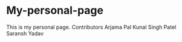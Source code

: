 # My-personal-page
This is my personal page.
Contributors
Arjama Pal
Kunal Singh Patel
Saransh Yadav
